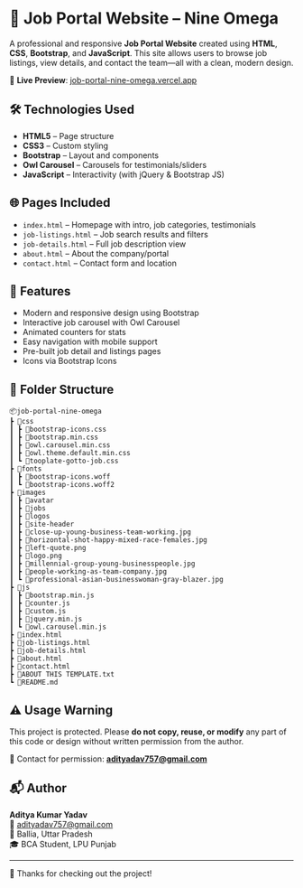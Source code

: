 # 💼 Job Portal Website – Nine Omega

A professional and responsive **Job Portal Website** created using **HTML**, **CSS**, **Bootstrap**, and **JavaScript**. This site allows users to browse job listings, view details, and contact the team—all with a clean, modern design.

🔗 **Live Preview**: [job-portal-nine-omega.vercel.app](https://job-portal-nine-omega.vercel.app)

## 🛠️ Technologies Used

- **HTML5** – Page structure  
- **CSS3** – Custom styling  
- **Bootstrap** – Layout and components  
- **Owl Carousel** – Carousels for testimonials/sliders  
- **JavaScript** – Interactivity (with jQuery & Bootstrap JS)

## 🌐 Pages Included

- `index.html` – Homepage with intro, job categories, testimonials  
- `job-listings.html` – Job search results and filters  
- `job-details.html` – Full job description view  
- `about.html` – About the company/portal  
- `contact.html` – Contact form and location

## 🎯 Features

- Modern and responsive design using Bootstrap
- Interactive job carousel with Owl Carousel
- Animated counters for stats
- Easy navigation with mobile support
- Pre-built job detail and listings pages
- Icons via Bootstrap Icons

## 📁 Folder Structure

```
📦job-portal-nine-omega
┣ 📂css
┃ ┣ 📄bootstrap-icons.css
┃ ┣ 📄bootstrap.min.css
┃ ┣ 📄owl.carousel.min.css
┃ ┣ 📄owl.theme.default.min.css
┃ ┗ 📄tooplate-gotto-job.css
┣ 📂fonts
┃ ┣ 📄bootstrap-icons.woff
┃ ┗ 📄bootstrap-icons.woff2
┣ 📂images
┃ ┣ 📂avatar
┃ ┣ 📂jobs
┃ ┣ 📂logos
┃ ┣ 📂site-header
┃ ┣ 📄close-up-young-business-team-working.jpg
┃ ┣ 📄horizontal-shot-happy-mixed-race-females.jpg
┃ ┣ 📄left-quote.png
┃ ┣ 📄logo.png
┃ ┣ 📄millennial-group-young-businesspeople.jpg
┃ ┣ 📄people-working-as-team-company.jpg
┃ ┗ 📄professional-asian-businesswoman-gray-blazer.jpg
┣ 📂js
┃ ┣ 📄bootstrap.min.js
┃ ┣ 📄counter.js
┃ ┣ 📄custom.js
┃ ┣ 📄jquery.min.js
┃ ┗ 📄owl.carousel.min.js
┣ 📄index.html
┣ 📄job-listings.html
┣ 📄job-details.html
┣ 📄about.html
┣ 📄contact.html
┣ 📄ABOUT THIS TEMPLATE.txt
┗ 📄README.md
```


## ⚠️ Usage Warning

This project is protected. Please **do not copy, reuse, or modify** any part of this code or design without written permission from the author.

📧 Contact for permission: **adityadav757@gmail.com**

## 📬 Author

**Aditya Kumar Yadav**  
📧 adityadav757@gmail.com  
📍 Ballia, Uttar Pradesh  
🎓 BCA Student, LPU Punjab  

---

🚀 Thanks for checking out the project!
